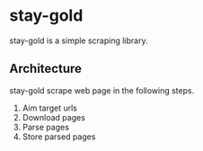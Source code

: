 # stay-gold

stay-gold is a simple scraping library.

## Architecture

stay-gold scrape web page in the following steps.

1. Aim target urls
1. Download pages
1. Parse pages
1. Store parsed pages
